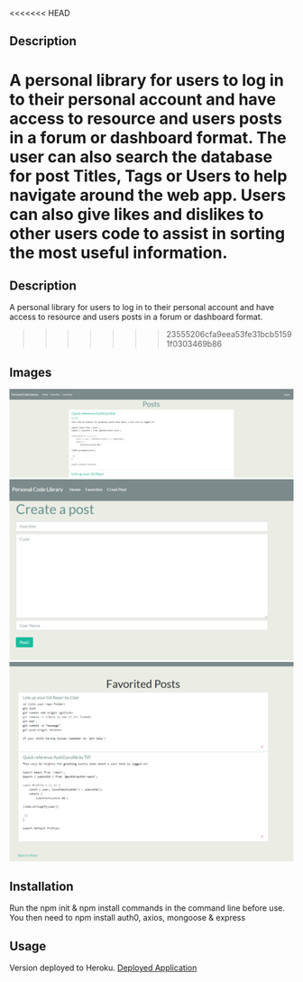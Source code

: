 <<<<<<< HEAD
## Description 

A personal library for users to log in to their personal account and have access to resource and users posts in a forum or dashboard format. 
The user can also search the database for post Titles, Tags or Users to help navigate around the web app. Users can also give likes and dislikes 
to other users code to assist in sorting the most useful information.
=======
 ## Description 
A personal library for users to log in to their personal account and have access to resource and users posts in a forum or dashboard format.
>>>>>>> 23555206cfa9eea53fe31bcb51591f0303469b86

## Images
![GitHub demo image](/images/Demo1.png)
![GitHub demo image](/images/Demo2.png)
![GitHub demo image](/images/Demo3.png)

## Installation 

Run the npm init & npm install commands in the command line before use. You then need to npm install auth0, axios, mongoose & express
 
## Usage

Version deployed to Heroku.
[Deployed Application](https://personalcodelibrary.herokuapp.com/)
